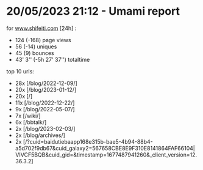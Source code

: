 # 20/05/2023 21:12 - Umami report
for www.shifeiti.com [24h] :

 - 124 (-168) page views
 - 56 (-14) uniques
 - 45 (9) bounces
 - 43' 3'' (-5h 27' 37'') totaltime


top 10 urls:
 - 28x [/blog/2022-12-09/]
 - 20x [/blog/2023-01-12/]
 - 20x [/]
 - 11x [/blog/2022-12-22/]
 - 9x [/blog/2022-05-07/]
 - 7x [/wiki/]
 - 6x [/bbtalk/]
 - 2x [/blog/2023-02-03/]
 - 2x [/blog/archives/]
 - 2x [/?cuid=baidutiebaapp168e315b-bae5-4b94-88b4-a5d702f9db67&cuid_galaxy2=567658CBE8E9F310E8141864FAF66104|VIVCF5BQB&cuid_gid=&timestamp=1677487941260&_client_version=12.36.3.2]


